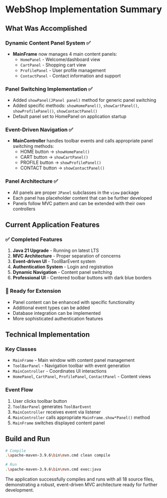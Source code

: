 # WebShop Implementation Summary

## What Was Accomplished

### Dynamic Content Panel System ✅
- **MainFrame** now manages 4 main content panels:
  - `HomePanel` - Welcome/dashboard view
  - `CartPanel` - Shopping cart view
  - `ProfilePanel` - User profile management
  - `ContactPanel` - Contact information and support

### Panel Switching Implementation ✅
- Added `showPanel(JPanel panel)` method for generic panel switching
- Added specific methods: `showHomePanel()`, `showCartPanel()`, `showProfilePanel()`, `showContactPanel()`
- Default panel set to HomePanel on application startup

### Event-Driven Navigation ✅
- **MainController** handles toolbar events and calls appropriate panel switching methods:
  - HOME button → `showHomePanel()`
  - CART button → `showCartPanel()`
  - PROFILE button → `showProfilePanel()`
  - CONTACT button → `showContactPanel()`

### Panel Architecture ✅
- All panels are proper `JPanel` subclasses in the `view` package
- Each panel has placeholder content that can be further developed
- Panels follow MVC pattern and can be extended with their own controllers

## Current Application Features

### ✅ Completed Features
1. **Java 21 Upgrade** - Running on latest LTS
2. **MVC Architecture** - Proper separation of concerns
3. **Event-driven UI** - ToolBarEvent system
4. **Authentication System** - Login and registration
5. **Dynamic Navigation** - Content panel switching
6. **Professional UI** - Centered toolbar buttons with dark blue borders

### 🔄 Ready for Extension
- Panel content can be enhanced with specific functionality
- Additional event types can be added
- Database integration can be implemented
- More sophisticated authentication features

## Technical Implementation

### Key Classes
- `MainFrame` - Main window with content panel management
- `ToolBarPanel` - Navigation toolbar with event generation
- `MainController` - Coordinates UI interactions
- `HomePanel`, `CartPanel`, `ProfilePanel`, `ContactPanel` - Content views

### Event Flow
1. User clicks toolbar button
2. `ToolBarPanel` generates `ToolBarEvent`
3. `MainController` receives event via listener
4. `MainController` calls appropriate `MainFrame.show*Panel()` method
5. `MainFrame` switches displayed content panel

## Build and Run
```bash
# Compile
.\apache-maven-3.9.6\bin\mvn.cmd clean compile

# Run
.\apache-maven-3.9.6\bin\mvn.cmd exec:java
```

The application successfully compiles and runs with all 18 source files, demonstrating a robust, event-driven MVC architecture ready for further development.